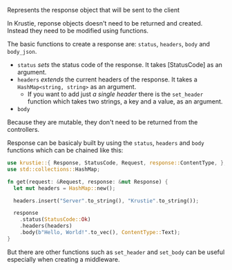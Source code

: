 Represents the response object that will be sent to the client

In Krustie, reponse objects doesn't need to be returned and created. Instead they need to be modified using functions.

The basic functions to create a response are: `status`, `headers`, `body` and `body_json`.

- `status` *sets* the status code of the response. It takes [StatusCode] as an argument.
- `headers` *extends* the current headers of the response. It takes a `HashMap<string, string>` as an argument.
  - If you want to add just *a single header* there is the `set_header` function which takes two strings, a key and a value, as an argument.
- `body`

Because they are mutable, they don't need to be returned from the controllers.

Response can be basicaly built by using the `status`, `headers` and `body` functions which can be
chained like this:

```rust
use krustie::{ Response, StatusCode, Request, response::ContentType, };
use std::collections::HashMap;

fn get(request: &Request, response: &mut Response) {
  let mut headers = HashMap::new();

  headers.insert("Server".to_string(), "Krustie".to_string());

  response
    .status(StatusCode::Ok)
    .headers(headers)
    .body(b"Hello, World!".to_vec(), ContentType::Text);
}
```

But there are other functions such as `set_header` and `set_body` can be useful especially when creating a middleware.
